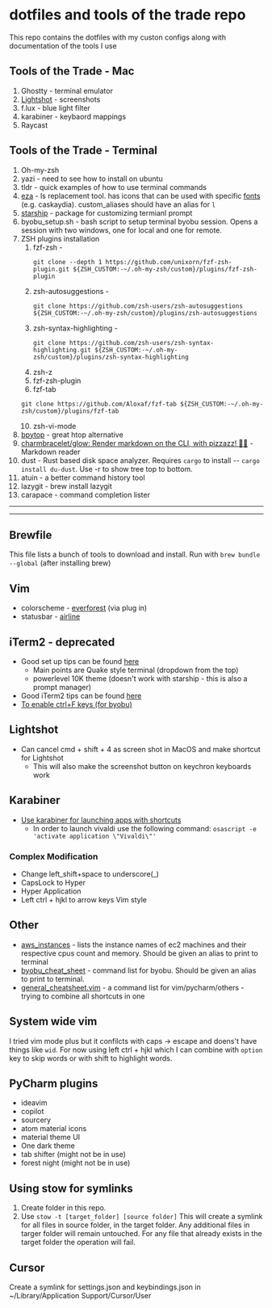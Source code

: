 # dotfiles and tools of the trade repo 
This repo contains the dotfiles with my custon configs along with documentation of the tools I use

## Tools of the Trade - Mac
1. Ghostty - terminal emulator
2. [Lightshot](#Lightshot) - screenshots
5. f.lux - blue light filter
7. karabiner - keybaord mappings
8. Raycast
  

## Tools of the Trade - Terminal
1. Oh-my-zsh
2. yazi - need to see how to install on ubuntu
4. tldr - quick examples of how to use terminal commands
6. [eza](https://the.exa.website) - ls replacement tool. has icons that can be used with specific [fonts](https://www.nerdfonts.com) (e.g. caskaydia). custom_aliases should have an alias for `l`
7. [starship](https://starship.rs) - package for customizing termianl prompt
9. byobu_setup.sh - bash script to setup terminal byobu session. Opens a session with two windows, one for local and one for remote. 
10. ZSH plugins installation
    1. fzf-zsh -
       ```
       git clone --depth 1 https://github.com/unixorn/fzf-zsh-plugin.git ${ZSH_CUSTOM:-~/.oh-my-zsh/custom}/plugins/fzf-zsh-plugin
       ```
    3. zsh-autosuggestions -
       ```
       git clone https://github.com/zsh-users/zsh-autosuggestions ${ZSH_CUSTOM:-~/.oh-my-zsh/custom}/plugins/zsh-autosuggestions
       ```
    6. zsh-syntax-highlighting -
       ```
       git clone https://github.com/zsh-users/zsh-syntax-highlighting.git ${ZSH_CUSTOM:-~/.oh-my-zsh/custom}/plugins/zsh-syntax-highlighting
       ```
    7. zsh-z
    8. fzf-zsh-plugin
    9. fzf-tab
    ```
    git clone https://github.com/Aloxaf/fzf-tab ${ZSH_CUSTOM:-~/.oh-my-zsh/custom}/plugins/fzf-tab
    ```
    10. zsh-vi-mode
11. [bpytop](https://github.com/aristocratos/bpytop) - great htop alternative
12. [charmbracelet/glow: Render markdown on the CLI, with pizzazz! 💅🏻](https://github.com/charmbracelet/glow) - Markdown reader
13. dust - Rust based disk space analyzer. Requires `cargo` to install -- `cargo install du-dust`. Use -r to show tree top to bottom.
14. atuin - a better command history tool
15. lazygit - brew install lazygit
16. carapace - command completion lister
---
---

## Brewfile
This file lists a bunch of tools to download and install. Run with `brew bundle --global` (after installing brew)

## Vim
- colorscheme - [everforest](https://github.com/sainnhe/everforest) (via plug in)
- statusbar - [airline](https://github.com/vim-airline/vim-airline)

## iTerm2 - deprecated
- Good set up tips can be found [here](https://www.youtube.com/watch?v=0MiGnwPdNGE)
  - Main points are Quake style terminal (dropdown from the top)
  - powerlevel 10K theme (doesn't work with starship - this is also a prompt manager)
- Good iTerm2 tips can be found [here](https://stevenpcurtis.medium.com/make-your-life-easier-with-iterm2-a-terminal-replacement-343c08fc854f)
- [To enable ctrl+F keys (for byobu)](https://apple.stackexchange.com/questions/281033/sending-ctrlfunction-key-on-iterm2)

## Lightshot
* Can cancel cmd + shift + 4 as screen shot in MacOS and make shortcut for Lightshot 
  * This will also make the screenshot button on keychron keyboards work

## Karabiner
- [Use karabiner for launching apps with shortcuts](https://www.tristanfarmer.dev/blog/using-karabiner-for-app-window-management)
  - In order to launch vivaldi use the following command: `osascript -e 'activate application \"Vivaldi\"'`
### Complex Modification
- Change left_shift+space to underscore(_)
- CapsLock to Hyper
- Hyper Application
- Left ctrl + hjkl to arrow keys Vim style

## Other
- <ins>aws_instances</ins> - lists the instance names of ec2 machines and their respective cpus count and memory. Should be given an alias to print to terminal
- <ins>byobu_cheat_sheet</ins> - command list for byobu. Should be given an alias to print to terminal.
- <ins>general_cheatsheet.vim</ins> - a command list for vim/pycharm/others - trying to combine all shortcuts in one

## System wide vim
I tried vim mode plus but it confilcts with caps -> escape and doens't have things like `wid`. For now using left ctrl + hjkl which I can
combine with `option` key to skip words or with shift to highlight words. 

## PyCharm plugins
- ideavim
- copilot
- sourcery
- atom material icons
- material theme UI
- One dark theme
- tab shifter (might not be in use)
- forest night (might not be in use)

## Using stow for symlinks
1. Create folder in this repo.
2. Use `stow -t [target_folder] [source folder]`
This will create a symlink for all files in source folder, in the target folder. Any additional files in targer folder will remain untouched. 
For any file that already exists in the target folder the operation will fail. 

## Cursor
Create a symlink for settings.json and keybindings.json in ~/Library/Application Support/Cursor/User
